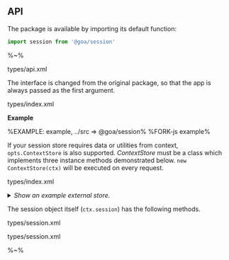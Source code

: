 ## API

The package is available by importing its default function:

```js
import session from '@goa/session'
```

%~%

<typedef noArgTypesInToc>types/api.xml</typedef>

The interface is changed from the original package, so that the app is always passed as the first argument.

<typedef narrow slimFunctions name="SessionConfig">types/index.xml</typedef>

**Example**

%EXAMPLE: example, ../src => @goa/session%
%FORK-js example%

If your session store requires data or utilities from context, `opts.ContextStore` is also supported. _ContextStore_ must be a class which implements three instance methods demonstrated below. `new ContextStore(ctx)` will be executed on every request.

<typedef narrow slimFunctions name="ExternalStore">types/index.xml</typedef>

<details>
<summary><em>Show an example external store.</em>
</summary>

%EXAMPLE: test/context/Store%
</details>

The session object itself (`ctx.session`) has the following methods.

<typedef name="Session">types/session.xml</typedef>

<typedef narrow slimFunctions name="KoaSession" details="KoaSession">types/session.xml</typedef>

%~%